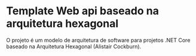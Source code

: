 # Template Web api baseado na arquitetura hexagonal 

O projeto é um modelo de arquitetura de software para projetos .NET Core baseado na Arquitetura Hexagonal (Alistair Cockburn).


